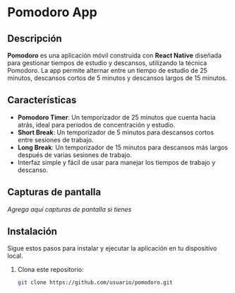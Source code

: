 # Pomodoro App

## Descripción

**Pomodoro** es una aplicación móvil construida con **React Native** diseñada para gestionar tiempos de estudio y descansos, utilizando la técnica Pomodoro. La app permite alternar entre un tiempo de estudio de 25 minutos, descansos cortos de 5 minutos y descansos largos de 15 minutos.

## Características

- **Pomodoro Timer**: Un temporizador de 25 minutos que cuenta hacia atrás, ideal para periodos de concentración y estudio.
- **Short Break**: Un temporizador de 5 minutos para descansos cortos entre sesiones de trabajo.
- **Long Break**: Un temporizador de 15 minutos para descansos más largos después de varias sesiones de trabajo.
- Interfaz simple y fácil de usar para manejar los tiempos de trabajo y descanso.

## Capturas de pantalla
_Agrega aquí capturas de pantalla si tienes_

## Instalación

Sigue estos pasos para instalar y ejecutar la aplicación en tu dispositivo local.

1. Clona este repositorio:
   ```bash
   git clone https://github.com/usuario/pomodoro.git
